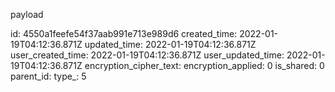 payload

id: 4550a1feefe54f37aab991e713e989d6
created_time: 2022-01-19T04:12:36.871Z
updated_time: 2022-01-19T04:12:36.871Z
user_created_time: 2022-01-19T04:12:36.871Z
user_updated_time: 2022-01-19T04:12:36.871Z
encryption_cipher_text: 
encryption_applied: 0
is_shared: 0
parent_id: 
type_: 5